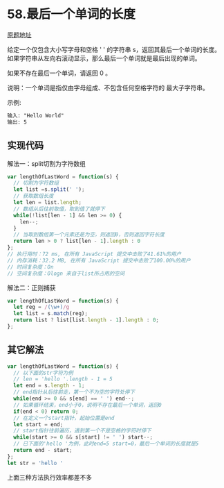 # 58.最后一个单词的长度

[原题地址](https://leetcode-cn.com/problems/length-of-last-word/)

给定一个仅包含大小写字母和空格 ' ' 的字符串 s，返回其最后一个单词的长度。如果字符串从左向右滚动显示，那么最后一个单词就是最后出现的单词。

如果不存在最后一个单词，请返回 0 。

说明：一个单词是指仅由字母组成、不包含任何空格字符的 最大子字符串。


示例:
```md
输入: "Hello World"
输出: 5
```

## 实现代码
解法一：split切割为字符数组
```js
var lengthOfLastWord = function(s) {
  // 切割为字符数组
  let list =s.split(' ');
  // 获取数组长度
  let len = list.length;
  // 数组从后往前取值，取到值了就停下
  while(!list[len - 1] && len >= 0) {
    len--;
  }
  // 当取到数组第一个元素还是为空，则返回0，否则返回字符长度
  return len > 0 ? list[len - 1].length : 0
};
// 执行用时：72 ms, 在所有 JavaScript 提交中击败了41.61%的用户
// 内存消耗：32.2 MB, 在所有 JavaScript 提交中击败了100.00%的用户
// 时间复杂度：On
// 空间复杂度：Ologn 来自于list所占用的空间
```
解法二：正则捕获
```js
var lengthOfLastWord = function(s) {
  let reg = /(\w+)/g
  let list = s.match(reg);
  return list ? list[list.length - 1].length : 0;
};
```

## 其它解法
```js
var lengthOfLastWord = function(s) {
  // 以下面的str字符为例
  // len = 'hello '.length - 1 = 5
  let end = s.length - 1;
  // end指针从后往前走，第一个不为空的字符处停下
  while(end >= 0 && s[end] == ' ') end--;
  // 如果循环结束，end小于0，说明不存在最后一个单词，返回0
  if(end < 0) return 0;
  // 在定义一个start指针，起始位置是end
  let start = end;
  // start指针往前遍历，遇到第一个不是空格的字符时停下
  while(start >= 0 && s[start] != ' ') start--;
  // 已下面的'hello '为例，此时end=5 start=0，最后一个单词的长度就是5
  return end - start;
};
let str = 'hello '
```
上面三种方法执行效率都差不多